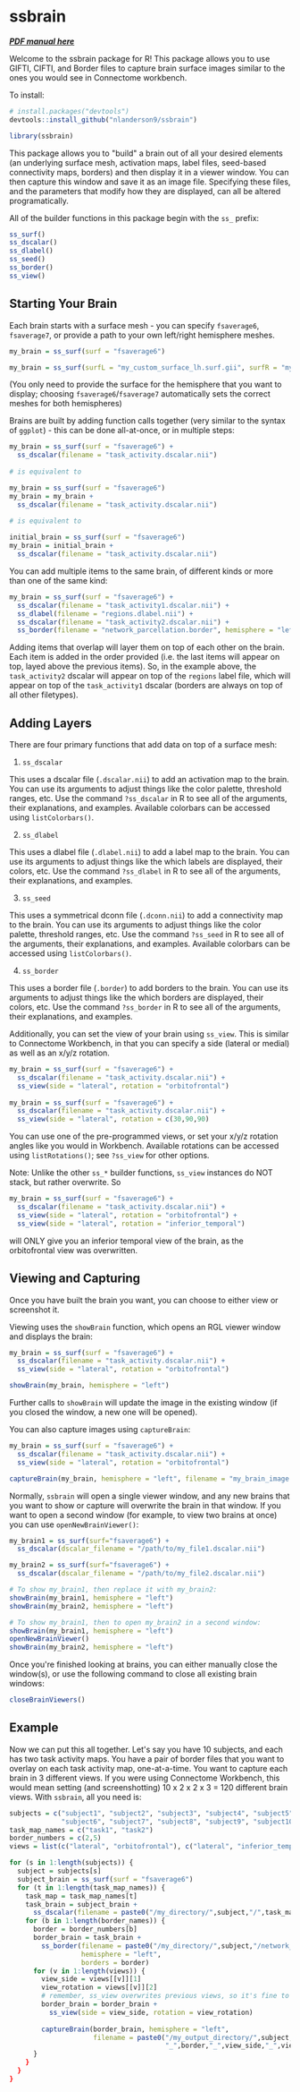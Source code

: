 ssbrain
================

***[PDF manual
here](https://github.com/nlanderson9/ssbrain/blob/main/docs/ssbrain_0.1.0.pdf)***

Welcome to the ssbrain package for R! This package allows you to use GIFTI, CIFTI, and Border files to capture brain surface images similar to the ones you would see in Connectome workbench.

To install:

``` r
# install.packages("devtools")
devtools::install_github("nlanderson9/ssbrain")
```

``` r
library(ssbrain)
```

This package allows you to "build" a brain out of all your desired elements (an underlying surface mesh, activation maps, label files, seed-based connectivity maps, borders) and then display it in a viewer window. You can then capture this window and save it as an image file. Specifying these files, and the parameters that modify how they are displayed, can all be altered programatically.

All of the builder functions in this package begin with the `ss_` prefix:

``` r
ss_surf()
ss_dscalar()
ss_dlabel()
ss_seed()
ss_border()
ss_view()
```

## Starting Your Brain

Each brain starts with a surface mesh - you can specify `fsaverage6`, `fsaverage7`, or provide a path to your own left/right hemisphere meshes.

``` r
my_brain = ss_surf(surf = "fsaverage6")

my_brain = ss_surf(surfL = "my_custom_surface_lh.surf.gii", surfR = "my_custom_surface_rh.surf.gii")
```

(You only need to provide the surface for the hemisphere that you want to display; choosing `fsaverage6`/`fsaverage7` automatically sets the correct meshes for both hemispheres)


Brains are built by adding function calls together (very similar to the syntax of `ggplot`) - this can be done all-at-once, or in multiple steps:

``` r 
my_brain = ss_surf(surf = "fsaverage6") + 
  ss_dscalar(filename = "task_activity.dscalar.nii")
  
# is equivalent to

my_brain = ss_surf(surf = "fsaverage6")
my_brain = my_brain +
  ss_dscalar(filename = "task_activity.dscalar.nii")
  
# is equivalent to

initial_brain = ss_surf(surf = "fsaverage6")
my_brain = initial_brain + 
  ss_dscalar(filename = "task_activity.dscalar.nii")
```

You can add multiple items to the same brain, of different kinds or more than one of the same kind:

``` r 
my_brain = ss_surf(surf = "fsaverage6") + 
  ss_dscalar(filename = "task_activity1.dscalar.nii") + 
  ss_dlabel(filename = "regions.dlabel.nii") + 
  ss_dscalar(filename = "task_activity2.dscalar.nii") +
  ss_border(filename = "network_parcellation.border", hemisphere = "left")
```

Adding items that overlap will layer them on top of each other on the brain. Each item is added in the order provided (i.e. the last items will appear on top, layed above the previous items). So, in the example above, the `task_activity2` dscalar will appear on top of the `regions` label file, which will appear on top of the `task_activity1` dscalar (borders are always on top of all other filetypes).

## Adding Layers

There are four primary functions that add data on top of a surface mesh:

1. `ss_dscalar`

This uses a dscalar file (`.dscalar.nii`) to add an activation map to the brain. You can use its arguments to adjust things like the color palette, threshold ranges, etc. Use the command `?ss_dscalar` in R to see all of the arguments, their explanations, and examples. Available colorbars can be accessed using `listColorbars()`.

2. `ss_dlabel`

This uses a dlabel file (`.dlabel.nii`) to add a label map to the brain. You can use its arguments to adjust things like the which labels are displayed, their colors, etc. Use the command `?ss_dlabel` in R to see all of the arguments, their explanations, and examples.

3. `ss_seed`

This uses a symmetrical dconn file (`.dconn.nii`) to add a connectivity map to the brain. You can use its arguments to adjust things like the color palette, threshold ranges, etc. Use the command `?ss_seed` in R to see all of the arguments, their explanations, and examples. Available colorbars can be accessed using `listColorbars()`.

4. `ss_border`

This uses a border file (`.border`) to add borders to the brain. You can use its arguments to adjust things like the which borders are displayed, their colors, etc. Use the command `?ss_border` in R to see all of the arguments, their explanations, and examples.


Additionally, you can set the view of your brain using `ss_view`. This is similar to Connectome Workbench, in that you can specify a side (lateral or medial) as well as an x/y/z rotation.

``` r
my_brain = ss_surf(surf = "fsaverage6") + 
  ss_dscalar(filename = "task_activity.dscalar.nii") + 
  ss_view(side = "lateral", rotation = "orbitofrontal")
  
my_brain = ss_surf(surf = "fsaverage6") + 
  ss_dscalar(filename = "task_activity.dscalar.nii") + 
  ss_view(side = "lateral", rotation = c(30,90,90)
```

You can use one of the pre-programmed views, or set your x/y/z rotation angles like you would in Workbench.  Available rotations can be accessed using `listRotations()`; see `?ss_view` for other options.

Note: Unlike the other `ss_*` builder functions, `ss_view` instances do NOT stack, but rather overwrite. So

``` r
my_brain = ss_surf(surf = "fsaverage6") + 
  ss_dscalar(filename = "task_activity.dscalar.nii") + 
  ss_view(side = "lateral", rotation = "orbitofrontal") +
  ss_view(side = "lateral", rotation = "inferior_temporal")
```
will ONLY give you an inferior temporal view of the brain, as the orbitofrontal view was overwritten.

## Viewing and Capturing

Once you have built the brain you want, you can choose to either view or screenshot it.

Viewing uses the `showBrain` function, which opens an RGL viewer window and displays the brain:

``` r
my_brain = ss_surf(surf = "fsaverage6") + 
  ss_dscalar(filename = "task_activity.dscalar.nii") + 
  ss_view(side = "lateral", rotation = "orbitofrontal")

showBrain(my_brain, hemisphere = "left")
```

Further calls to `showBrain` will update the image in the existing window (if you closed the window, a new one will be opened).

You can also capture images using `captureBrain`:

``` r
my_brain = ss_surf(surf = "fsaverage6") + 
  ss_dscalar(filename = "task_activity.dscalar.nii") + 
  ss_view(side = "lateral", rotation = "orbitofrontal")

captureBrain(my_brain, hemisphere = "left", filename = "my_brain_image.png")
```

Normally, `ssbrain` will open a single viewer window, and any new brains that you want to show or capture will overwrite the brain in that window. If you want to open a second window (for example, to view two brains at once) you can use `openNewBrainViewer()`:

``` r
my_brain1 = ss_surf(surf="fsaverage6") +
  ss_dscalar(dscalar_filename = "/path/to/my_file1.dscalar.nii")

my_brain2 = ss_surf(surf="fsaverage6") +
  ss_dscalar(dscalar_filename = "/path/to/my_file2.dscalar.nii")

# To show my_brain1, then replace it with my_brain2:
showBrain(my_brain1, hemisphere = "left")
showBrain(my_brain2, hemisphere = "left")

# To show my_brain1, then to open my_brain2 in a second window:
showBrain(my_brain1, hemisphere = "left")
openNewBrainViewer()
showBrain(my_brain2, hemisphere = "left")
```

Once you're finished looking at brains, you can either manually close the window(s), or use the following command to close all existing brain windows:
``` r
closeBrainViewers()
```

## Example

Now we can put this all together. Let's say you have 10 subjects, and each has two task activity maps. You have a pair of border files that you want to overlay on each task activity map, one-at-a-time. You want to capture each brain in 3 different views. If you were using Connectome Workbench, this would mean setting (and screenshotting) 10 x 2 x 2 x 3 = 120 different brain views. With `ssbrain`, all you need is:

``` r 
subjects = c("subject1", "subject2", "subject3", "subject4", "subject5",
             "subject6", "subject7", "subject8", "subject9", "subject10")
task_map_names = c("task1", "task2")
border_numbers = c(2,5)
views = list(c("lateral", "orbitofrontal"), c("lateral", "inferior_temporal"), c("medial", "orbitofrontal")

for (s in 1:length(subjects)) {
  subject = subjects[s]
  subject_brain = ss_surf(surf = "fsaverage6")
  for (t in 1:length(task_map_names)) {
    task_map = task_map_names[t]
    task_brain = subject_brain + 
      ss_dscalar(filename = paste0("/my_directory/",subject,"/",task_map,".dscalar.nii"))
    for (b in 1:length(border_names)) {
      border = border_numbers[b]
      border_brain = task_brain +
        ss_border(filename = paste0("/my_directory/",subject,"/network_parcellation_lh.border",
                  hemisphere = "left",
                  borders = border)
      for (v in 1:length(views)) {
        view_side = views[[v]][1]
        view_rotation = views[[v]][2]
        # remember, ss_view overwrites previous views, so it's fine to keep updating the same object
        border_brain = border_brain + 
          ss_view(side = view_side, rotation = view_rotation) 
        
        captureBrain(border_brain, hemisphere = "left",
                     filename = paste0("/my_output_directory/",subject,"_",task_map,
                                       "_",border,"_",view_side,"_",view_rotation,".png"))
      }
    }
  }
}
```
